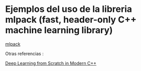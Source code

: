 # Ejemplos del uso de la libreria mlpack (fast, header-only C++ machine learning library)

[mlpack](https://www.mlpack.org/)

Otras referencias :

[Deep Learning from Scratch in Modern C++](https://pub.towardsai.net/deep-learning-from-scratch-in-modern-c-22bb60c18ff3)